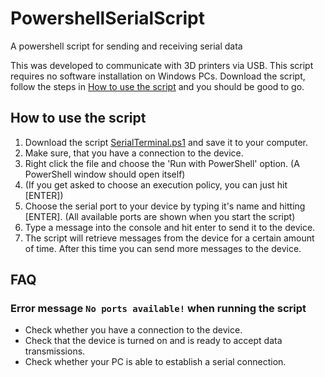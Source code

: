# PowershellSerialScript
A powershell script for sending and receiving serial data

This was developed to communicate with 3D printers via USB.
This script requires no software installation on Windows PCs. Download the script, follow the steps in [How to use the script](#how-to-use-the-script) and you should be good to go.

## How to use the script
1. Download the script [SerialTerminal.ps1](SerialTerminal.ps1) and save it to your computer.
2. Make sure, that you have a connection to the device.
3. Right click the file and choose the 'Run with PowerShell' option. (A PowerShell window should open itself)
4. (If you get asked to choose an execution policy, you can just hit [ENTER]) 
5. Choose the serial port to your device by typing it's name and hitting [ENTER]. (All available ports are shown when you start the script)
6. Type a message into the console and hit enter to send it to the device.
7. The script will retrieve messages from the device for a certain amount of time. After this time you can send more messages to the device.

## FAQ
### Error message `No ports available!` when running the script
- Check whether you have a connection to the device.
- Check that the device is turned on and is ready to accept data transmissions.
- Check whether your PC is able to establish a serial connection.
